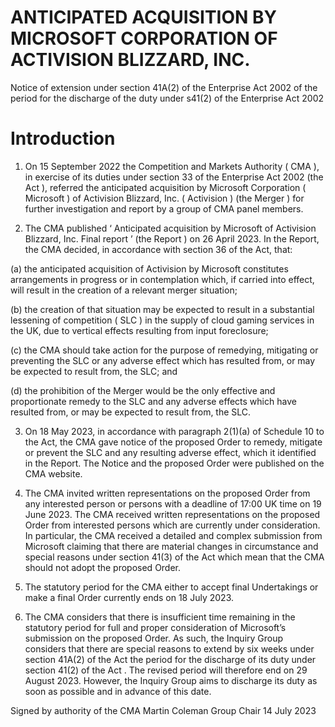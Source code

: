 # ANTICIPATED ACQUISITION BY MICROSOFT CORPORATION OF ACTIVISION BLIZZARD, INC.

Notice of extension under section 41A(2) of the Enterprise Act 2002 of the period for the discharge of the duty under s41(2) of the Enterprise Act 2002

# Introduction

1. On 15 September 2022 the Competition and Markets Authority ( CMA ), in exercise of its duties under section 33 of the Enterprise Act 2002 (the Act ), referred the anticipated acquisition by Microsoft Corporation ( Microsoft ) of Activision Blizzard, Inc. ( Activision ) (the Merger ) for further investigation and report by a group of CMA panel members.

2. The CMA published ‘ Anticipated acquisition by Microsoft of Activision Blizzard, Inc. Final report ’ (the Report ) on 26 April 2023. In the Report, the CMA decided, in accordance with section 36 of the Act, that:


(a) the anticipated acquisition of Activision by Microsoft constitutes arrangements in progress or in contemplation which, if carried into effect, will result in the creation of a relevant merger situation;

(b) the creation of that situation may be expected to result in a substantial lessening of competition ( SLC ) in the supply of cloud gaming services in the UK, due to vertical effects resulting from input foreclosure;

(c) the CMA should take action for the purpose of remedying, mitigating or preventing the SLC or any adverse effect which has resulted from, or may be expected to result from, the SLC; and

(d) the prohibition of the Merger would be the only effective and proportionate remedy to the SLC and any adverse effects which have resulted from, or may be expected to result from, the SLC.

3. On 18 May 2023, in accordance with paragraph 2(1)(a) of Schedule 10 to the Act, the CMA gave notice of the proposed Order to remedy, mitigate or prevent the SLC and any resulting adverse effect, which it identified in the Report. The Notice and the proposed Order were published on the CMA website.

4. The CMA invited written representations on the proposed Order from any interested person or persons with a deadline of 17:00 UK time on 19 June 2023. The CMA received written representations on the proposed Order from interested persons which are currently under consideration. In particular, the CMA received a detailed and complex submission from Microsoft claiming that there are material changes in circumstance and special reasons under section 41(3) of the Act which mean that the CMA should not adopt the proposed Order.

5. The statutory period for the CMA either to accept final Undertakings or make a final Order currently ends on 18 July 2023.

6. The CMA considers that there is insufficient time remaining in the statutory period for full and proper consideration of Microsoft’s submission on the proposed Order. As such, the Inquiry Group considers that there are special reasons to extend by six weeks under section 41A(2) of the Act the period for the discharge of its duty under section 41(2) of the Act . The revised period will therefore end on 29 August 2023. However, the Inquiry Group aims to discharge its duty as soon as possible and in advance of this date.


Signed by authority of the CMA Martin Coleman Group Chair 14 July 2023